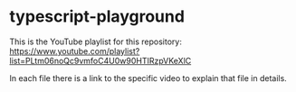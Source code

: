 # typescript-playground

This is the YouTube playlist for this repository:
https://www.youtube.com/playlist?list=PLtm06noQc9vmfoC4U0w90HTIRzpVKeXlC

In each file there is a link to the specific video to explain that file in details.